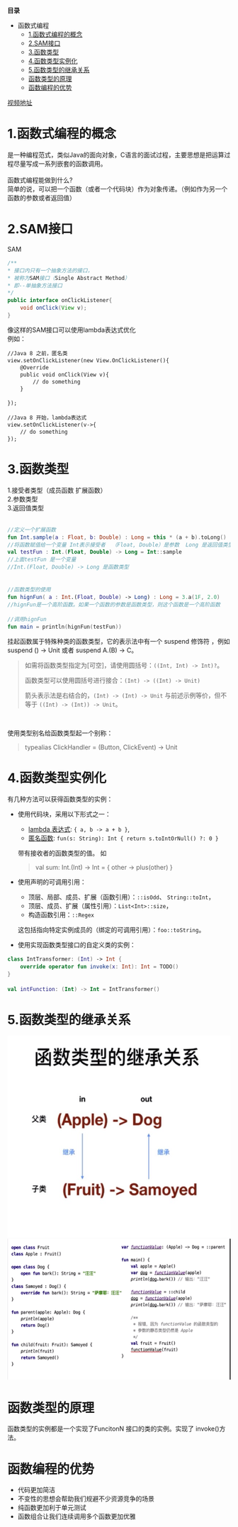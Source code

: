 

**目录**

<!--- TOC -->

* 函数式编程
  * [1.函数式编程的概念](#1函数式编程的概念)
  * [2.SAM接口](#2sam接口)
  * [3.函数类型](#3函数类型) 
  * [4.函数类型实例化](#4函数类型实例化)
  * [5.函数类型的继承关系](#5函数类型的继承关系)
  * [函数类型的原理](#函数类型的原理)
  * [函数编程的优势](#函数编程的优势)

  

<!--- END_TOC -->

[视频地址](https://www.itdks.com/Course/detail?id=117257)


# 1.函数式编程的概念
是一种编程范式，类似Java的面向对象，C语言的面试过程，主要思想是把运算过程尽量写成一系列嵌套的函数调用。
<br/>  
函数式编程能做到什么?  
简单的说，可以把一个函数（或者一个代码块）作为对象传递。（例如作为另一个函数的参数或者返回值）
<br/>  
  

# 2.SAM接口
SAM  
```java
/**
* 接口内只有一个抽象方法的接口，
* 被称为SAM接口（Single Abstract Method）
* 即--单抽象方法接口
*/
public interface onClickListener{
    void onClick(View v);
}
```

像这样的SAM接口可以使用lambda表达式优化  
例如：
```
//Java 8 之前，匿名类
view.setOnClickListener(new View.OnClickListener(){
    @Override
    public void onClick(View v){
        // do something
    }
    
}); 

//Java 8 开始，lambda表达式
view.setOnClickListener(v->{
    // do something
});

```



# 3.函数类型
1.接受者类型（成员函数 扩展函数）   
2.参数类型   
3.返回值类型  
<br/>  


``` kotlin
//定义一个扩展函数
fun Int.sample(a : Float, b: Double) : Long = this * (a + b).toLong() 
//将函数赋值给一个变量 Int表示接受者  （Float, Double）是参数  Long 是返回值类型
val testFun : Int.(Float, Double) -> Long = Int::sample 
//上面testFun 是一个变量
//Int.(Float, Double) -> Long 是函数类型


//函数类型的使用
fun hignFun( a : Int.(Float, Double) -> Long) : Long = 3.a(1F, 2.0) 
//hignFun是一个高阶函数。如果一个函数的参数是函数类型，则这个函数是一个高阶函数

//调用hignFun
fun main = println(hignFun(testFun))

```

挂起函数属于特殊种类的函数类型，它的表示法中有一个 suspend 修饰符 ，例如 suspend () -> Unit 或者 suspend A.(B) -> C。

> 如需将函数类型指定为[可空]，请使用圆括号：`((Int, Int) -> Int)?`。
> 
> 函数类型可以使用圆括号进行接合：`(Int) -> ((Int) -> Unit)`
>
> 箭头表示法是右结合的，`(Int) -> (Int) -> Unit` 与前述示例等价，但不等于
`((Int) -> (Int)) -> Unit`。

<br/>


使用类型别名给函数类型起一个别称：
>typealias ClickHandler = (Button, ClickEvent) -> Unit




# 4.函数类型实例化

有几种方法可以获得函数类型的实例：

* 使用代码块，采用以下形式之一：
    * [lambda 表达式](#lambda-表达式与匿名函数): `{ a, b -> a + b }`,
    * [匿名函数](#匿名函数): `fun(s: String): Int { return s.toIntOrNull() ?: 0 }`
    
    带有接收者的函数类型的值。 如 
    > val sum: Int.(Int) -> Int = { other -> plus(other) }
   
* 使用声明的可调用引用：
  *   顶层、局部、成员、扩展（函数引用）：`::isOdd`、 `String::toInt`，
  *   顶层、成员、扩展（属性引用）：`List<Int>::size`，
  *   构造函数引用：`::Regex`
    
   这包括指向特定实例成员的（绑定的可调用引用）：`foo::toString`。
   
* 使用实现函数类型接口的自定义类的实例：

```kotlin
class IntTransformer: (Int) -> Int {
    override operator fun invoke(x: Int): Int = TODO()
}

val intFunction: (Int) -> Int = IntTransformer()
```


# 5.函数类型的继承关系
![函数类型继承关系](https://raw.githubusercontent.com/firsthubgit/LearnKotlinDemo/master/Images/函数类型继承关系.png)
![函数类型继承关系2](https://raw.githubusercontent.com/firsthubgit/LearnKotlinDemo/master/Images/函数类型继承关系2.png)


# 函数类型的原理
函数类型的实例都是一个实现了FuncitonN 接口的类的实例。实现了 invoke()方法。


# 函数编程的优势

- 代码更加简洁
- 不变性的思想会帮助我们规避不少资源竞争的场景
- 纯函数更加利于单元测试
- 函数组合让我们连续调用多个函数更加优雅
